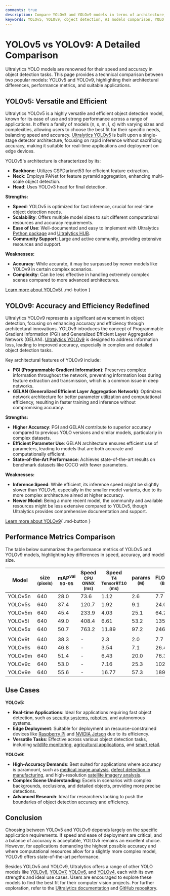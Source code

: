 ```yaml
---
comments: true
description: Compare YOLOv5 and YOLOv9 models in terms of architecture, performance, and applications. Discover strengths, weaknesses, and ideal use cases.
keywords: YOLOv5, YOLOv9, object detection, AI models comparison, YOLO performance, Ultralytics, computer vision, YOLOv5 vs YOLOv9, deep learning models
---
```


# YOLOv5 vs YOLOv9: A Detailed Comparison

Ultralytics YOLO models are renowned for their speed and accuracy in object detection tasks. This page provides a technical comparison between two popular models: YOLOv5 and YOLOv9, highlighting their architectural differences, performance metrics, and suitable applications.

<script async src="https://cdn.jsdelivr.net/npm/chart.js@3.9.1/dist/chart.min.js"></script>
<script defer src="../../javascript/benchmark.js"></script>

<canvas id="modelComparisonChart" width="1024" height="400" active-models='["YOLOv5", "YOLOv9"]'></canvas>

## YOLOv5: Versatile and Efficient

Ultralytics YOLOv5 is a highly versatile and efficient object detection model, known for its ease of use and strong performance across a range of applications. It offers a family of models (n, s, m, l, x) with varying sizes and complexities, allowing users to choose the best fit for their specific needs, balancing speed and accuracy. [Ultralytics YOLOv5](https://docs.ultralytics.com/models/yolov5/) is built upon a single-stage detector architecture, focusing on rapid inference without sacrificing accuracy, making it suitable for real-time applications and deployment on edge devices.

YOLOv5's architecture is characterized by its:

- **Backbone**: Utilizes CSPDarknet53 for efficient feature extraction.
- **Neck**: Employs PANet for feature pyramid aggregation, enhancing multi-scale object detection.
- **Head**: Uses YOLOv3 head for final detection.

**Strengths:**

- **Speed**: YOLOv5 is optimized for fast inference, crucial for real-time object detection needs.
- **Scalability**: Offers multiple model sizes to suit different computational resources and accuracy requirements.
- **Ease of Use**: Well-documented and easy to implement with Ultralytics [Python package](https://pypi.org/project/ultralytics/) and [Ultralytics HUB](https://www.ultralytics.com/hub).
- **Community Support**: Large and active community, providing extensive resources and support.

**Weaknesses:**

- **Accuracy**: While accurate, it may be surpassed by newer models like YOLOv9 in certain complex scenarios.
- **Complexity**: Can be less effective in handling extremely complex scenes compared to more advanced architectures.

[Learn more about YOLOv5](https://docs.ultralytics.com/models/yolov5/){ .md-button }

## YOLOv9: Accuracy and Efficiency Redefined

Ultralytics YOLOv9 represents a significant advancement in object detection, focusing on enhancing accuracy and efficiency through architectural innovations. YOLOv9 introduces the concept of Programmable Gradient Information (PGI) and Generalized Efficient Layer Aggregation Network (GELAN). [Ultralytics YOLOv9](https://docs.ultralytics.com/models/yolov9/) is designed to address information loss, leading to improved accuracy, especially in complex and detailed object detection tasks.

Key architectural features of YOLOv9 include:

- **PGI (Programmable Gradient Information)**: Preserves complete information throughout the network, preventing information loss during feature extraction and transmission, which is a common issue in deep networks.
- **GELAN (Generalized Efficient Layer Aggregation Network)**: Optimizes network architecture for better parameter utilization and computational efficiency, resulting in faster training and inference without compromising accuracy.

**Strengths:**

- **Higher Accuracy**: PGI and GELAN contribute to superior accuracy compared to previous YOLO versions and similar models, particularly in complex datasets.
- **Efficient Parameter Use**: GELAN architecture ensures efficient use of parameters, leading to models that are both accurate and computationally efficient.
- **State-of-the-Art Performance**: Achieves state-of-the-art results on benchmark datasets like COCO with fewer parameters.

**Weaknesses:**

- **Inference Speed**: While efficient, its inference speed might be slightly slower than YOLOv5, especially in the smaller model variants, due to its more complex architecture aimed at higher accuracy.
- **Newer Model**: Being a more recent model, the community and available resources might be less extensive compared to YOLOv5, though Ultralytics provides comprehensive documentation and support.

[Learn more about YOLOv9](https://docs.ultralytics.com/models/yolov9/){ .md-button }

## Performance Metrics Comparison

The table below summarizes the performance metrics of YOLOv5 and YOLOv9 models, highlighting key differences in speed, accuracy, and model size.

| Model   | size<br><sup>(pixels) | mAP<sup>val<br>50-95 | Speed<br><sup>CPU ONNX<br>(ms) | Speed<br><sup>T4 TensorRT10<br>(ms) | params<br><sup>(M) | FLOPs<br><sup>(B) |
| ------- | --------------------- | -------------------- | ------------------------------ | ----------------------------------- | ------------------ | ----------------- |
| YOLOv5n | 640                   | 28.0                 | 73.6                           | 1.12                                | 2.6                | 7.7               |
| YOLOv5s | 640                   | 37.4                 | 120.7                          | 1.92                                | 9.1                | 24.0              |
| YOLOv5m | 640                   | 45.4                 | 233.9                          | 4.03                                | 25.1               | 64.2              |
| YOLOv5l | 640                   | 49.0                 | 408.4                          | 6.61                                | 53.2               | 135.0             |
| YOLOv5x | 640                   | 50.7                 | 763.2                          | 11.89                               | 97.2               | 246.4             |
|         |                       |                      |                                |                                     |                    |                   |
| YOLOv9t | 640                   | 38.3                 | -                              | 2.3                                 | 2.0                | 7.7               |
| YOLOv9s | 640                   | 46.8                 | -                              | 3.54                                | 7.1                | 26.4              |
| YOLOv9m | 640                   | 51.4                 | -                              | 6.43                                | 20.0               | 76.3              |
| YOLOv9c | 640                   | 53.0                 | -                              | 7.16                                | 25.3               | 102.1             |
| YOLOv9e | 640                   | 55.6                 | -                              | 16.77                               | 57.3               | 189.0             |

## Use Cases

**YOLOv5:**

- **Real-time Applications**: Ideal for applications requiring fast object detection, such as [security systems](https://www.ultralytics.com/blog/computer-vision-for-theft-prevention-enhancing-security), [robotics](https://www.ultralytics.com/glossary/robotics), and autonomous systems.
- **Edge Deployment**: Suitable for deployment on resource-constrained devices like [Raspberry Pi](https://docs.ultralytics.com/guides/raspberry-pi/) and [NVIDIA Jetson](https://docs.ultralytics.com/guides/nvidia-jetson/) due to its efficiency.
- **Versatile Tasks**: Effective across various object detection tasks, including [wildlife monitoring](https://www.ultralytics.com/blog/yolovme-colony-counting-smear-evaluation-and-wildlife-detection), [agricultural applications](https://www.ultralytics.com/solutions/ai-in-agriculture), and [smart retail](https://www.ultralytics.com/blog/ai-for-smarter-retail-inventory-management).

**YOLOv9:**

- **High-Accuracy Demands**: Best suited for applications where accuracy is paramount, such as [medical image analysis](https://www.ultralytics.com/glossary/medical-image-analysis), [defect detection in manufacturing](https://www.ultralytics.com/solutions/ai-in-manufacturing), and high-resolution [satellite imagery analysis](https://www.ultralytics.com/blog/using-computer-vision-to-analyse-satellite-imagery).
- **Complex Scene Understanding**: Excels in scenarios with complex backgrounds, occlusions, and detailed objects, providing more precise detections.
- **Advanced Research**: Ideal for researchers looking to push the boundaries of object detection accuracy and efficiency.

## Conclusion

Choosing between YOLOv5 and YOLOv9 depends largely on the specific application requirements. If speed and ease of deployment are critical, and a balance of accuracy is acceptable, YOLOv5 remains an excellent choice. However, for applications demanding the highest possible accuracy and where computational resources allow for a slightly more complex model, YOLOv9 offers state-of-the-art performance.

Besides YOLOv5 and YOLOv9, Ultralytics offers a range of other YOLO models like [YOLOv8](https://www.ultralytics.com/yolo), [YOLOv7](https://docs.ultralytics.com/models/yolov7/), [YOLOv6](https://docs.ultralytics.com/models/yolov6/), and [YOLOv4](https://docs.ultralytics.com/models/yolov4/), each with its own strengths and ideal use cases. Users are encouraged to explore these models to find the best fit for their computer vision projects. For further exploration, refer to the [Ultralytics documentation](https://docs.ultralytics.com/guides/) and [GitHub repository](https://github.com/ultralytics/ultralytics).
